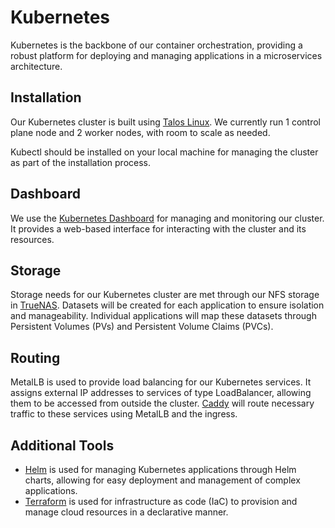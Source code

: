 # Kubernetes

Kubernetes is the backbone of our container orchestration, providing a robust platform for deploying and managing applications in a microservices architecture.

## Installation

Our Kubernetes cluster is built using [Talos Linux](https://www.talos.dev/). We currently run 1 control plane node and 2 worker nodes, with room to scale as needed.

Kubectl should be installed on your local machine for managing the cluster as part of the installation process.

## Dashboard

We use the [Kubernetes Dashboard](https://kubernetes.io/docs/tasks/access-application-cluster/web-ui-dashboard/) for managing and monitoring our cluster. It provides a web-based interface for interacting with the cluster and its resources.

## Storage

Storage needs for our Kubernetes cluster are met through our NFS storage in [TrueNAS](truenas.md). Datasets will be created for each application to ensure isolation and manageability. Individual applications will map these datasets through Persistent Volumes (PVs) and Persistent Volume Claims (PVCs).

## Routing

MetalLB is used to provide load balancing for our Kubernetes services. It assigns external IP addresses to services of type LoadBalancer, allowing them to be accessed from outside the cluster. [Caddy](caddy.md) will route necessary traffic to these services using MetalLB and the ingress.

## Additional Tools

- [Helm](https://helm.sh/) is used for managing Kubernetes applications through Helm charts, allowing for easy deployment and management of complex applications.
- [Terraform](terraform.md) is used for infrastructure as code (IaC) to provision and manage cloud resources in a declarative manner.